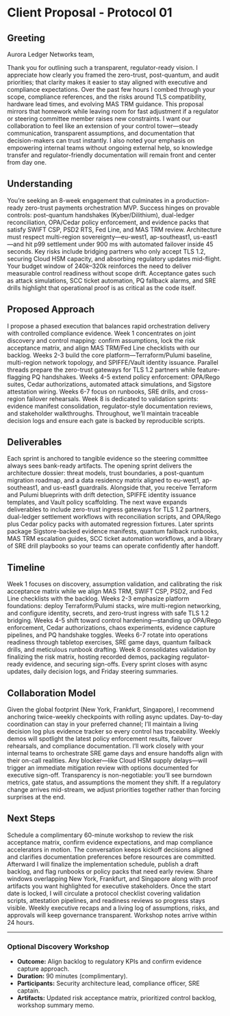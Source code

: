 # Client Proposal - Protocol 01

## Greeting
Aurora Ledger Networks team,

Thank you for outlining such a transparent, regulator-ready vision. I appreciate how clearly you framed the zero-trust, post-quantum, and audit priorities; that clarity makes it easier to stay aligned with executive and compliance expectations. Over the past few hours I combed through your scope, compliance references, and the risks around TLS compatibility, hardware lead times, and evolving MAS TRM guidance. This proposal mirrors that homework while leaving room for fast adjustment if a regulator or steering committee member raises new constraints. I want our collaboration to feel like an extension of your control tower—steady communication, transparent assumptions, and documentation that decision-makers can trust instantly. I also noted your emphasis on empowering internal teams without ongoing external help, so knowledge transfer and regulator-friendly documentation will remain front and center from day one.



## Understanding
You’re seeking an 8-week engagement that culminates in a production-ready zero-trust payments orchestration MVP. Success hinges on provable controls: post-quantum handshakes (Kyber/Dilithium), dual-ledger reconciliation, OPA/Cedar policy enforcement, and evidence packs that satisfy SWIFT CSP, PSD2 RTS, Fed Line, and MAS TRM review. Architecture must respect multi-region sovereignty—eu-west1, ap-southeast1, us-east1—and hit p99 settlement under 900 ms with automated failover inside 45 seconds. Key risks include bridging partners who only accept TLS 1.2, securing Cloud HSM capacity, and absorbing regulatory updates mid-flight. Your budget window of $240k–$320k reinforces the need to deliver measurable control readiness without scope drift. Acceptance gates such as attack simulations, SCC ticket automation, PQ fallback alarms, and SRE drills highlight that operational proof is as critical as the code itself.



## Proposed Approach
I propose a phased execution that balances rapid orchestration delivery with controlled compliance evidence. Week 1 concentrates on joint discovery and control mapping: confirm assumptions, lock the risk acceptance matrix, and align MAS TRM/Fed Line checklists with our backlog. Weeks 2-3 build the core platform—Terraform/Pulumi baseline, multi-region network topology, and SPIFFE/Vault identity issuance. Parallel threads prepare the zero-trust gateways for TLS 1.2 partners while feature-flagging PQ handshakes. Weeks 4-5 extend policy enforcement: OPA/Rego suites, Cedar authorizations, automated attack simulations, and Sigstore attestation wiring. Weeks 6-7 focus on runbooks, SRE drills, and cross-region failover rehearsals. Week 8 is dedicated to validation sprints: evidence manifest consolidation, regulator-style documentation reviews, and stakeholder walkthroughs. Throughout, we’ll maintain traceable decision logs and ensure each gate is backed by reproducible scripts.

## Deliverables
Each sprint is anchored to tangible evidence so the steering committee always sees bank-ready artifacts. The opening sprint delivers the architecture dossier: threat models, trust boundaries, a post-quantum migration roadmap, and a data residency matrix aligned to eu-west1, ap-southeast1, and us-east1 guardrails. Alongside that, you receive Terraform and Pulumi blueprints with drift detection, SPIFFE identity issuance templates, and Vault policy scaffolding. The next wave expands deliverables to include zero-trust ingress gateways for TLS 1.2 partners, dual-ledger settlement workflows with reconciliation scripts, and OPA/Rego plus Cedar policy packs with automated regression fixtures. Later sprints package Sigstore-backed evidence manifests, quantum failback runbooks, MAS TRM escalation guides, SCC ticket automation workflows, and a library of SRE drill playbooks so your teams can operate confidently after handoff.

## Timeline
Week 1 focuses on discovery, assumption validation, and calibrating the risk acceptance matrix while we align MAS TRM, SWIFT CSP, PSD2, and Fed Line checklists with the backlog. Weeks 2-3 emphasize platform foundations: deploy Terraform/Pulumi stacks, wire multi-region networking, and configure identity, secrets, and zero-trust ingress with safe TLS 1.2 bridging. Weeks 4-5 shift toward control hardening—standing up OPA/Rego enforcement, Cedar authorizations, chaos experiments, evidence capture pipelines, and PQ handshake toggles. Weeks 6-7 rotate into operations readiness through tabletop exercises, SRE game days, quantum failback drills, and meticulous runbook drafting. Week 8 consolidates validation by finalizing the risk matrix, hosting recorded demos, packaging regulator-ready evidence, and securing sign-offs. Every sprint closes with async updates, daily decision logs, and Friday steering summaries.



## Collaboration Model
Given the global footprint (New York, Frankfurt, Singapore), I recommend anchoring twice-weekly checkpoints with rolling async updates. Day-to-day coordination can stay in your preferred channel; I’ll maintain a living decision log plus evidence tracker so every control has traceability. Weekly demos will spotlight the latest policy enforcement results, failover rehearsals, and compliance documentation. I’ll work closely with your internal teams to orchestrate SRE game days and ensure handoffs align with their on-call realities. Any blocker—like Cloud HSM supply delays—will trigger an immediate mitigation review with options documented for executive sign-off. Transparency is non-negotiable: you’ll see burndown metrics, gate status, and assumptions the moment they shift. If a regulatory change arrives mid-stream, we adjust priorities together rather than forcing surprises at the end.

## Next Steps
Schedule a complimentary 60-minute workshop to review the risk acceptance matrix, confirm evidence expectations, and map compliance accelerators in motion. The conversation keeps kickoff decisions aligned and clarifies documentation preferences before resources are committed. Afterward I will finalize the implementation schedule, publish a draft backlog, and flag runbooks or policy packs that need early review. Share windows overlapping New York, Frankfurt, and Singapore along with proof artifacts you want highlighted for executive stakeholders. Once the start date is locked, I will circulate a protocol checklist covering validation scripts, attestation pipelines, and readiness reviews so progress stays visible. Weekly executive recaps and a living log of assumptions, risks, and approvals will keep governance transparent. Workshop notes arrive within 24 hours.



---

### Optional Discovery Workshop
- **Outcome:** Align backlog to regulatory KPIs and confirm evidence capture approach.
- **Duration:** 90 minutes (complimentary).
- **Participants:** Security architecture lead, compliance officer, SRE captain.
- **Artifacts:** Updated risk acceptance matrix, prioritized control backlog, workshop summary memo.
